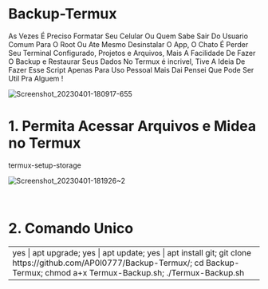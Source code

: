 # Backup-Termux
<p> As Vezes É Preciso Formatar Seu Celular Ou Quem Sabe Sair Do Usuario Comum Para O Root Ou Ate Mesmo Desinstalar O App, O Chato É Perder Seu Terminal Configurado, Projetos e Arquivos, Mais A Facilidade De Fazer O Backup e Restaurar Seus Dados No Termux é incrivel, Tive A Ideia De Fazer Esse Script Apenas Para Uso Pessoal Mais Dai Pensei Que Pode Ser Util Pra Alguem ! </p> 

![Screenshot_20230401-180917-655](https://user-images.githubusercontent.com/105818448/229314085-70924c6b-a507-4fba-8d15-ea5a0bcd2563.png)
# 1. Permita Acessar Arquivos e Midea no Termux
termux-setup-storage

![Screenshot_20230401-181926~2](https://user-images.githubusercontent.com/105818448/229314634-85101715-084f-491c-8f2f-33c5ef645937.png)

<br>

<table>

<tbody>
<h1> 2. Comando Unico</h1>
<tr>
<td>yes | apt upgrade; yes | apt update; yes | apt install git; git clone https://github.com/AP0l0777/Backup-Termux/; cd Backup-Termux; chmod a+x Termux-Backup.sh; ./Termux-Backup.sh</td>
</tr>
</tbody>
</tab

